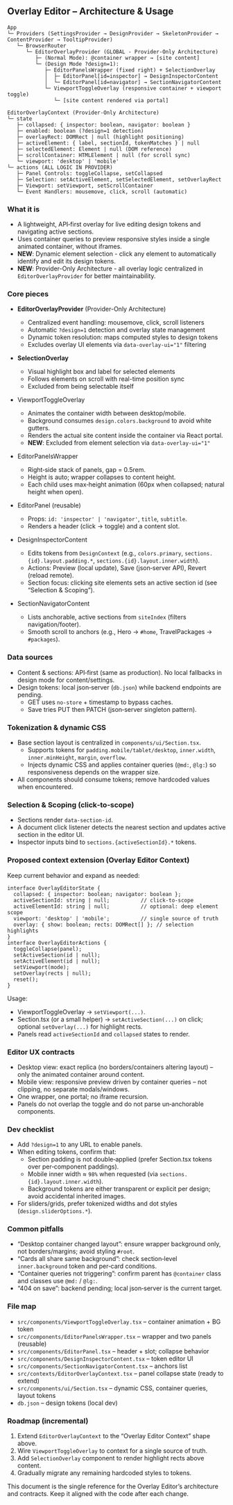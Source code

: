 ## Overlay Editor – Architecture & Usage

```
App
└─ Providers (SettingsProvider → DesignProvider → SkeletonProvider → ContentProvider → TooltipProvider)
   └─ BrowserRouter
      └─ EditorOverlayProvider (GLOBAL - Provider-Only Architecture)
         ├─ (Normal Mode): @container wrapper → [site content]
         └─ (Design Mode ?design=1):
            ├─ EditorPanelsWrapper (fixed right) + SelectionOverlay
            │  ├─ EditorPanel[id=inspector] → DesignInspectorContent
            │  └─ EditorPanel[id=navigator] → SectionNavigatorContent  
            └─ ViewportToggleOverlay (responsive container + viewport toggle)
               └─ [site content rendered via portal]
```

```
EditorOverlayContext (Provider-Only Architecture)
└─ state
   ├─ collapsed: { inspector: boolean, navigator: boolean }
   ├─ enabled: boolean (?design=1 detection)
   ├─ overlayRect: DOMRect | null (highlight positioning)
   ├─ activeElement: { label, sectionId, tokenMatches } | null
   ├─ selectedElement: Element | null (DOM reference)
   ├─ scrollContainer: HTMLElement | null (for scroll sync)
   └─ viewport: 'desktop' | 'mobile'
└─ actions (ALL LOGIC IN PROVIDER)
   ├─ Panel Controls: toggleCollapse, setCollapsed
   ├─ Selection: setActiveElement, setSelectedElement, setOverlayRect
   ├─ Viewport: setViewport, setScrollContainer
   └─ Event Handlers: mousemove, click, scroll (automatic)
```

### What it is
- A lightweight, API‑first overlay for live editing design tokens and navigating active sections.
- Uses container queries to preview responsive styles inside a single animated container, without iframes.
- **NEW**: Dynamic element selection - click any element to automatically identify and edit its design tokens.
- **NEW**: Provider-Only Architecture - all overlay logic centralized in `EditorOverlayProvider` for better maintainability.

### Core pieces
- **EditorOverlayProvider** (Provider-Only Architecture)
  - Centralized event handling: mousemove, click, scroll listeners
  - Automatic `?design=1` detection and overlay state management
  - Dynamic token resolution: maps computed styles to design tokens
  - Excludes overlay UI elements via `data-overlay-ui="1"` filtering

- **SelectionOverlay**
  - Visual highlight box and label for selected elements
  - Follows elements on scroll with real-time position sync
  - Excluded from being selectable itself

- ViewportToggleOverlay
  - Animates the container width between desktop/mobile.
  - Background consumes `design.colors.background` to avoid white gutters.
  - Renders the actual site content inside the container via React portal.
  - **NEW**: Excluded from element selection via `data-overlay-ui="1"`

- EditorPanelsWrapper
  - Right‑side stack of panels, gap = 0.5rem.
  - Height is auto; wrapper collapses to content height.
  - Each child uses max‑height animation (60px when collapsed; natural height when open).

- EditorPanel (reusable)
  - Props: `id: 'inspector' | 'navigator'`, `title`, `subtitle`.
  - Renders a header (click → toggle) and a content slot.

- DesignInspectorContent
  - Edits tokens from `DesignContext` (e.g., `colors.primary`, `sections.{id}.layout.padding.*`, `sections.{id}.layout.inner.width`).
  - Actions: Preview (local update), Save (json‑server API), Revert (reload remote).
  - Section focus: clicking site elements sets an active section id (see “Selection & Scoping”).

- SectionNavigatorContent
  - Lists anchorable, active sections from `siteIndex` (filters navigation/footer).
  - Smooth scroll to anchors (e.g., Hero → `#home`, TravelPackages → `#packages`).

### Data sources
- Content & sections: API‑first (same as production). No local fallbacks in design mode for content/settings.
- Design tokens: local json‑server (`db.json`) while backend endpoints are pending.
  - GET uses `no-store` + timestamp to bypass caches.
  - Save tries PUT then PATCH (json‑server singleton pattern).

### Tokenization & dynamic CSS
- Base section layout is centralized in `components/ui/Section.tsx`.
  - Supports tokens for `padding.mobile/tablet/desktop`, `inner.width`, `inner.minHeight`, `margin`, `overflow`.
  - Injects dynamic CSS and applies container queries (`@md:`, `@lg:`) so responsiveness depends on the wrapper size.
- All components should consume tokens; remove hardcoded values when encountered.

### Selection & Scoping (click‑to‑scope)
- Sections render `data-section-id`.
- A document click listener detects the nearest section and updates active section in the editor UI.
- Inspector inputs bind to `sections.{activeSectionId}.*` tokens.

### Proposed context extension (Overlay Editor Context)
Keep current behavior and expand as needed:
```
interface OverlayEditorState {
  collapsed: { inspector: boolean; navigator: boolean };
  activeSectionId: string | null;          // click‑to‑scope
  activeElementId: string | null;          // optional: deep element scope
  viewport: 'desktop' | 'mobile';          // single source of truth
  overlay: { show: boolean; rects: DOMRect[] }; // selection highlights
}
interface OverlayEditorActions {
  toggleCollapse(panel);
  setActiveSection(id | null);
  setActiveElement(id | null);
  setViewport(mode);
  setOverlay(rects | null);
  reset();
}
```
Usage:
- ViewportToggleOverlay → `setViewport(...)`.
- Section.tsx (or a small helper) → `setActiveSection(...)` on click; optional `setOverlay(...)` for highlight rects.
- Panels read `activeSectionId` and `collapsed` states to render.

### Editor UX contracts
- Desktop view: exact replica (no borders/containers altering layout) – only the animated container around content.
- Mobile view: responsive preview driven by container queries – not clipping, no separate modals/windows.
- One wrapper, one portal; no iframe recursion.
- Panels do not overlap the toggle and do not parse un‑anchorable components.

### Dev checklist
- Add `?design=1` to any URL to enable panels.
- When editing tokens, confirm that:
  - Section padding is not double‑applied (prefer Section.tsx tokens over per‑component paddings).
  - Mobile inner width ≈ `98%` when requested (via `sections.{id}.layout.inner.width`).
  - Background tokens are either transparent or explicit per design; avoid accidental inherited images.
- For sliders/grids, prefer tokenized widths and dot styles (`design.sliderOptions.*`).

### Common pitfalls
- “Desktop container changed layout”: ensure wrapper background only, not borders/margins; avoid styling `#root`.
- “Cards all share same background”: check section‑level `inner.background` token and per‑card conditions.
- “Container queries not triggering”: confirm parent has `@container` class and classes use `@md:` / `@lg:`.
- “404 on save”: backend pending; local json‑server is the current target.

### File map
- `src/components/ViewportToggleOverlay.tsx` – container animation + BG token
- `src/components/EditorPanelsWrapper.tsx` – wrapper and two panels (reusable)
- `src/components/EditorPanel.tsx` – header + slot; collapse behavior
- `src/components/DesignInspectorContent.tsx` – token editor UI
- `src/components/SectionNavigatorContent.tsx` – anchors list
- `src/contexts/EditorOverlayContext.tsx` – panel collapse state (ready to extend)
- `src/components/ui/Section.tsx` – dynamic CSS, container queries, layout tokens
- `db.json` – design tokens (local dev)

### Roadmap (incremental)
1) Extend `EditorOverlayContext` to the “Overlay Editor Context” shape above.
2) Wire `ViewportToggleOverlay` to context for a single source of truth.
3) Add `SelectionOverlay` component to render highlight rects above content.
4) Gradually migrate any remaining hardcoded styles to tokens.

This document is the single reference for the Overlay Editor’s architecture and contracts. Keep it aligned with the code after each change.


